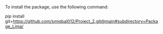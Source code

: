 To install the package, use the following command:

pip install git+https://github.com/smiqbal012/Project_2.git@main#subdirectory=Package_Lima/